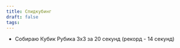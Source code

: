 ```yaml
---
title: Спидкубинг
draft: false
tags:
---
```

- Собираю Кубик Рубика 3x3 за 20 секунд (рекорд - 14 секунд)